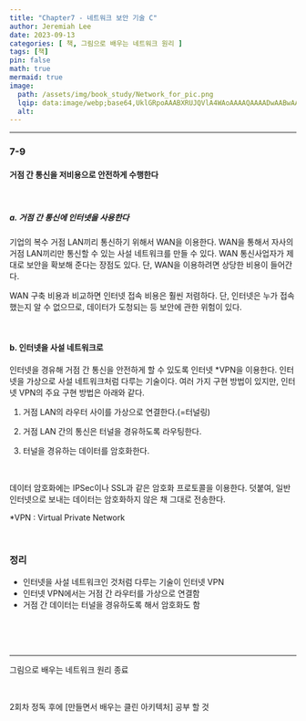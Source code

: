 ```yaml
---
title: "Chapter7 - 네트워크 보안 기술 C"
author: Jeremiah Lee
date: 2023-09-13
categories: [ 책, 그림으로 배우는 네트워크 원리 ]
tags: [책]
pin: false
math: true
mermaid: true
image: 
  path: /assets/img/book_study/Network_for_pic.png
  lqip: data:image/webp;base64,UklGRpoAAABXRUJQVlA4WAoAAAAQAAAADwAABwAAQUxQSDIAAAARL0AmbZurmr57yyIiqE8oiG0bejIYEQTgqiDA9vqnsUSI6H+oAERp2HZ65qP/VIAWAFZQOCBCAAAA8AEAnQEqEAAIAAVAfCWkAALp8sF8rgRgAP7o9FDvMCkMde9PK7euH5M1m6VWoDXf2FkP3BqV0ZYbO6NA/VFIAAAA
  alt: 
---
```

***

### 7-9

#### 거점 간 통신을 저비용으로 안전하게 수행한다

<br>

##### a. 거점 간 통신에 인터넷을 사용한다

기업의 복수 거점 LAN끼리 통신하기 위해서 WAN을 이용한다. WAN을 통해서 자사의 거점 LAN끼리만 통신할 수 있는 사설 네트워크를 만들 수 있다. WAN 통신사업자가 제대로 보안을 확보해 준다는 장점도 있다. 단, WAN을 이용하려면 상당한 비용이 들어간다.


WAN 구축 비용과 비교하면 인터넷 접속 비용은 훨씬 저렴하다. 단, 인터넷은 누가 접속했는지 알 수 없으므로, 데이터가 도청되는 등 보안에 관한 위험이 있다.

<br>

#### b. 인터넷을 사설 네트워크로


인터넷을 경유해 거점 간 통신을 안전하게 할 수 있도록 인터넷 *VPN을 이용한다. 인터넷을 가상으로 사설 네트워크처럼 다루는 기술이다. 여러 가지 구현 방법이 있지만, 인터넷 VPN의 주요 구현 방법은 아래와 같다.

1. 거점 LAN의 라우터 사이를 가상으로 연결한다.(=터널링)

2. 거점 LAN 간의 통신은 터널을 경유하도록 라우팅한다.

3. 터널을 경유하는 데이터를 암호화한다.

<br>

데이터 암호화에는 IPSec이나 SSL과 같은 암호화 프로토콜을 이용한다. 덧붙여, 일반 인터넷으로 보내는 데이터는 암호화하지 않은 채 그대로 전송한다.


*VPN : Virtual Private Network

<br>

### 정리

- 인터넷을 사설 네트워크인 것처럼 다루는 기술이 인터넷 VPN
- 인터넷 VPN에서는 거점 간 라우터를 가상으로 연결함
- 거점 간 데이터는 터널을 경유하도록 해서 암호화도 함

<br>
<br>
<br>

***

그림으로 배우는 네트워크 원리 종료

​

2회차 정독 후에 [만들면서 배우는 클린 아키텍처] 공부 할 것

